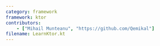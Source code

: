 ```yaml
---
category: framework
framework: ktor
contributors:
    - ["Mihail Munteanu", "https://github.com/Qemikal"]
filename: LearnKtor.kt
---
```


